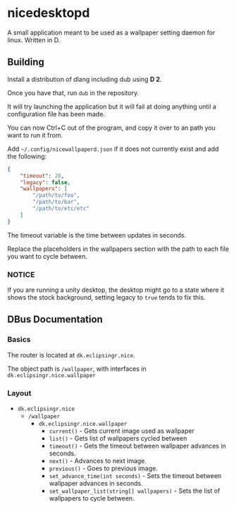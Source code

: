# nicedesktopd
A small application meant to be used as a wallpaper setting daemon for linux. Written in D.

## Building
Install a distribution of dlang including dub using **D 2**.

Once you have that, run `dub` in the repository.

It will try launching the application but it will fail at doing anything until a configuration file has been made.

You can now Ctrl+C out of the program, and copy it over to an path you want to run it from.

Add `~/.config/nicewallpaperd.json` if it does not currently exist and add the following:

```json
{
    "timeout": 20,
	"legacy": false,
    "wallpapers": [
        "/path/to/foo",
        "/path/to/bar",
        "/path/to/etc/etc"
    ]
}
```

The timeout variable is the time between updates in seconds.

Replace the placeholders in the wallpapers section with the path to each file you want to cycle between.

### NOTICE
If you are running a unity desktop, the desktop might go to a state where it shows the stock background, setting legacy to `true` tends to fix this.

## DBus Documentation

### Basics
The router is located at `dk.eclipsingr.nice`.

The object path is `/wallpaper`, with interfaces in `dk.eclipsingr.nice.wallpaper`

### Layout
* `dk.eclipsingr.nice`
    * `/wallpaper`
        * `dk.eclipsingr.nice.wallpaper`
            * `current()` - Gets current image used as wallpaper
            * `list()` - Gets list of wallpapers cycled between
            * `timeout()` - Gets the timeout between wallpaper advances in seconds.
            * `next()` - Advances to next image.
            * `previous()` - Goes to previous image.
            * `set_advance_time(int seconds)` - Sets the timeout between wallpaper advances in seconds.
            * `set_wallpaper_list(string[] wallpapers)` - Sets the list of wallpapers to cycle between.
